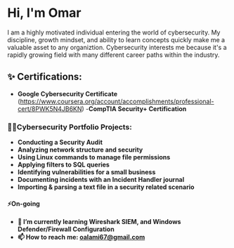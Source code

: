 <h1>Hi, I'm Omar</h1>
<p>I am a highly motivated individual entering the world of cybersecurity. My discipline, growth mindset, and ability to learn concepts quickly make me a valuable asset to any organiztion. Cybersecurity interests me because it's a rapidly growing field with many different career paths within the industry.</p>

<h2>✨ Certifications:</h2>

- <b>Google Cybersecurity Certificate</b>
(https://www.coursera.org/account/accomplishments/professional-cert/8PWK5N4JB6KN)
-<b>CompTIA Security+ Certification</b>


<h3>👨‍💻Cybersecurity Portfolio Projects:</h3>

- <b>Conducting a Security Audit</b>
- <b>Analyzing network structure and security</b>
- <b>Using Linux commands to manage file permissions</b>
- <b>Applying filters to SQL queries</b>
- <b>Identifying vulnerabilities for a small business</b>
- <b>Documenting incidents with an Incident Handler journal</b>
- <b>Importing & parsing a text file in a security related scenario</b>





[linkedin]: https://linkedin.com/in/


<h4>⚡On-going</h4>

- <b>🌱 I’m currently learning Wireshark SIEM, and Windows Defender/Firewall Configuration</b>
- <b>📫 How to reach me: oalami67@gmail.com</b>

